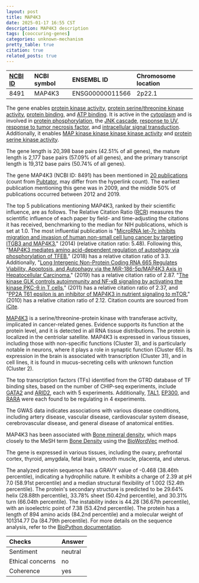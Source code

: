 ```yaml
---
layout: post
title: MAP4K3
date: 2025-01-17 16:55 CST
description: MAP4K3 description
tags: [cooccuring-genes]
categories: unknown-mechanism
pretty_table: true
citation: true
related_posts: true
---
```




| [NCBI ID](https://www.ncbi.nlm.nih.gov/gene/8491) | NCBI symbol | ENSEMBL ID | Chromosome location |
| :-------- | :------- | :-------- | :------- |
| 8491  | MAP4K3 | ENSG00000011566 | 2p22.1 |



The gene enables [protein kinase activity](https://amigo.geneontology.org/amigo/term/GO:0004672), [protein serine/threonine kinase activity](https://amigo.geneontology.org/amigo/term/GO:0004674), [protein binding](https://amigo.geneontology.org/amigo/term/GO:0005515), and [ATP binding](https://amigo.geneontology.org/amigo/term/GO:0005524). It is active in the [cytoplasm](https://amigo.geneontology.org/amigo/term/GO:0005737) and is involved in [protein phosphorylation](https://amigo.geneontology.org/amigo/term/GO:0006468), the [JNK cascade](https://amigo.geneontology.org/amigo/term/GO:0007254), [response to UV](https://amigo.geneontology.org/amigo/term/GO:0009411), [response to tumor necrosis factor](https://amigo.geneontology.org/amigo/term/GO:0034612), and [intracellular signal transduction](https://amigo.geneontology.org/amigo/term/GO:0035556). Additionally, it enables [MAP kinase kinase kinase kinase activity](https://amigo.geneontology.org/amigo/term/GO:0008349) and [protein serine kinase activity](https://amigo.geneontology.org/amigo/term/GO:0106310).


The gene length is 20,398 base pairs (42.51% of all genes), the mature length is 2,177 base pairs (57.09% of all genes), and the primary transcript length is 19,312 base pairs (50.74% of all genes).


The gene MAP4K3 (NCBI ID: 8491) has been mentioned in [20 publications](https://pubmed.ncbi.nlm.nih.gov/?term=%22MAP4K3%22) (count from [Pubtator](https://academic.oup.com/nar/article/47/W1/W587/5494727), may differ from the hyperlink count). The earliest publication mentioning this gene was in 2009, and the middle 50% of publications occurred between 2012 and 2019.


The top 5 publications mentioning MAP4K3, ranked by their scientific influence, are as follows. The Relative Citation Ratio ([RCR](https://journals.plos.org/plosbiology/article?id=10.1371/journal.pbio.1002541)) measures the scientific influence of each paper by field- and time-adjusting the citations it has received, benchmarking to the median for NIH publications, which is set at 1.0. The most influential publication is "[MicroRNA let-7c inhibits migration and invasion of human non-small cell lung cancer by targeting ITGB3 and MAP4K3.](https://pubmed.ncbi.nlm.nih.gov/23981581)" (2014) (relative citation ratio: 5.48). Following this, "[MAP4K3 mediates amino acid-dependent regulation of autophagy via phosphorylation of TFEB.](https://pubmed.ncbi.nlm.nih.gov/29507340)" (2018) has a relative citation ratio of 3.3. Additionally, "[Long Intergenic Non-Protein Coding RNA 665 Regulates Viability, Apoptosis, and Autophagy via the MiR-186-5p/MAP4K3 Axis in Hepatocellular Carcinoma.](https://pubmed.ncbi.nlm.nih.gov/31433582)" (2019) has a relative citation ratio of 2.87. "[The kinase GLK controls autoimmunity and NF-κB signaling by activating the kinase PKC-θ in T cells.](https://pubmed.ncbi.nlm.nih.gov/21983831)" (2011) has a relative citation ratio of 2.37, and "[PP2A T61 epsilon is an inhibitor of MAP4K3 in nutrient signaling to mTOR.](https://pubmed.ncbi.nlm.nih.gov/20227368)" (2010) has a relative citation ratio of 2.12. Citation counts are sourced from [iCite](https://icite.od.nih.gov).


[MAP4K3](https://www.proteinatlas.org/ENSG00000011566-MAP4K3) is a serine/threonine-protein kinase with transferase activity, implicated in cancer-related genes. Evidence supports its function at the protein level, and it is detected in all RNA tissue distributions. The protein is localized in the centriolar satellite. MAP4K3 is expressed in various tissues, including those with non-specific functions (Cluster 3), and is particularly notable in neurons, where it plays a role in synaptic function (Cluster 65). Its expression in the brain is associated with transcription (Cluster 31), and in cell lines, it is found in mucus-secreting cells with unknown function (Cluster 2).


The top transcription factors (TFs) identified from the GTRD database of TF binding sites, based on the number of CHIP-seq experiments, include [GATA2](https://www.ncbi.nlm.nih.gov/gene/2624) and [ARID2](https://www.ncbi.nlm.nih.gov/gene/196528), each with 5 experiments. Additionally, [TAL1](https://www.ncbi.nlm.nih.gov/gene/6886), [EP300](https://www.ncbi.nlm.nih.gov/gene/2033), and [RARA](https://www.ncbi.nlm.nih.gov/gene/5914) were each found to be regulating in 4 experiments.



The GWAS data indicates associations with various disease conditions, including artery disease, vascular disease, cardiovascular system disease, cerebrovascular disease, and general disease of anatomical entities.


MAP4K3 has been associated with [Bone mineral density](https://pubmed.ncbi.nlm.nih.gov/31790847), which maps closely to the MeSH term [Bone Density](https://meshb.nlm.nih.gov/record/ui?ui=D015519) using the [BioWordVec](https://www.nature.com/articles/s41597-019-0055-0) method.


The gene is expressed in various tissues, including the ovary, prefrontal cortex, thyroid, amygdala, fetal brain, smooth muscle, placenta, and uterus.




The analyzed protein sequence has a GRAVY value of -0.468 (38.46th percentile), indicating a hydrophilic nature. It exhibits a charge of 2.39 at pH 7.0 (58.91st percentile) and a median structural flexibility of 1.002 (52.4th percentile). The protein's secondary structure is predicted to be 29.64% helix (28.88th percentile), 33.78% sheet (50.42nd percentile), and 30.31% turn (66.04th percentile). The instability index is 44.28 (36.67th percentile), with an isoelectric point of 7.38 (53.42nd percentile). The protein has a length of 894 amino acids (84.2nd percentile) and a molecular weight of 101314.77 Da (84.79th percentile). For more details on the sequence analysis, refer to the [BioPython documentation](https://biopython.org/docs/1.75/api/Bio.SeqUtils.ProtParam.html).





| Checks    | Answer |
| :-------- | :------- |
| Sentiment  | neutral   |
| Ethical concerns | no     |
| Coherence    | yes    |